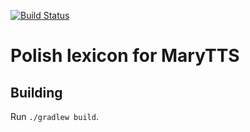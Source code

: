 [![Build Status](https://travis-ci.org/marytts/marytts-lexicon-pl.svg?branch=master)](https://travis-ci.org/marytts/marytts-lexicon-pl)

Polish lexicon for MaryTTS
===========================

Building
--------

Run `./gradlew build`.
